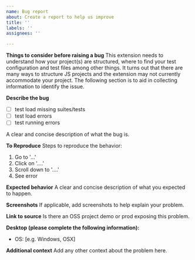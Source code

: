 ```yaml
---
name: Bug report
about: Create a report to help us improve
title: ''
labels: ''
assignees: ''

---
```


**Things to consider before raising a bug**
This extension needs to understand how your project(s) are structured, where to find your test configuration and test files among other things.  It turns out that there are many ways to structure JS projects and the extension may not currently accommodate your project.  The following section is to aid in collecting information to identify the issue.

**Describe the bug**
- [ ] test load missing suites/tests
- [ ] test load errors
- [ ] test running errors

A clear and concise description of what the bug is.

**To Reproduce**
Steps to reproduce the behavior:
1. Go to '...'
2. Click on '....'
3. Scroll down to '....'
4. See error

**Expected behavior**
A clear and concise description of what you expected to happen.

**Screenshots**
If applicable, add screenshots to help explain your problem.

**Link to source**
Is there an OSS project demo or prod exposing this problem.

**Desktop (please complete the following information):**
 - OS: [e.g. Windows, OSX]

**Additional context**
Add any other context about the problem here.

